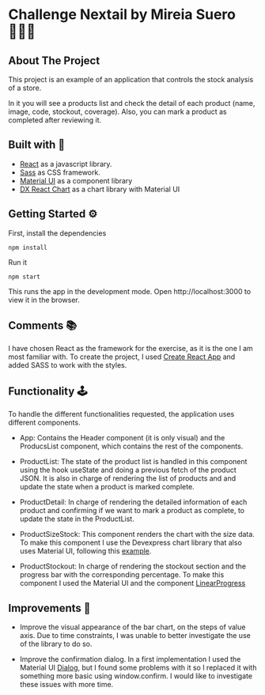 # Challenge Nextail by Mireia Suero 👩🏻‍💻

## About The Project

This project is an example of an application that controls the stock analysis of a store.

In it you will see a products list and check the detail of each product (name, image, code, stockout, coverage). Also, you can mark a product as completed after reviewing it.

## Built with 🚀

* [React](https://reactjs.org) as a javascript library.
* [Sass](https://sass-lang.com/) as CSS framework.
* [Material UI](https://mui.com/) as a component library 
* [DX React Chart](https://devexpress.github.io/devextreme-reactive/react/chart/) as a chart library with Material UI

## Getting Started ⚙️

First, install the dependencies
  ```shell
  npm install
  ```

Run it
  ```shell
  npm start
  ```

This runs the app in the development mode. Open http://localhost:3000 to view it in the browser.

## Comments 📚

I have chosen React as the framework for the exercise, as it is the one I am most familiar with. To create the project, I used [Create React App](https://create-react-app.dev/) and added SASS to work with the styles.

## Functionality 🕹️

To handle the different functionalities requested, the application uses different components. 

- App: Contains the Header component (it is only visual) and the ProducsList component, which contains the rest of the components.

- ProductList: The state of the product list is handled in this component using the hook useState and doing a previous fetch of the product JSON. It is also in charge of rendering the list of products and and update the state when a product is marked complete.

- ProductDetail: In charge of rendering the detailed information of each product and confirming if we want to mark a product as complete, to update the state in the ProductList.

- ProductSizeStock: This component renders the chart with the size data. To make this component I use the Devexpress chart library that also uses Material UI, following this [example](https://devexpress.github.io/devextreme-reactive/react/chart/demos/bar/simple-bar).

- ProductStockout: In charge of rendering the stockout section and the progress bar with the corresponding percentage. To make this component I used the Material UI and the component [LinearProgress](https://mui.com/material-ui/react-progress/#linear)

## Improvements 📝

- Improve the visual appearance of the bar chart, on the steps of value axis. Due to time constraints, I was unable to better investigate the use of the library to do so.

- Improve the confirmation dialog. In a first implementation I used the Material UI [Dialog](https://mui.com/material-ui/react-dialog/), but I found some problems with it so I replaced it with something more basic using window.confirm. I would like to investigate these issues with more time.
